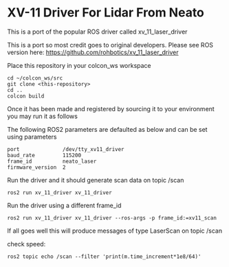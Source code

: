 # XV-11 Driver For Lidar From Neato

This is a port of the popular ROS driver called  xv_11_laser_driver

This is a port so most credit goes to original developers.
Please see ROS version here:  https://github.com/rohbotics/xv_11_laser_driver

Place this repository in your colcon_ws workspace

    cd ~/colcon_ws/src
    git clone <this-repository>
    cd ..
    colcon build

Once it has been made and registered by sourcing it to your environment 
you may run it as follows

The following ROS2 parameters are defaulted as below and can be set using parameters

    port              /dev/tty_xv11_driver
    baud_rate         115200
    frame_id          neato_laser
    firmware_version  2

Run the driver and it should generate scan data on topic /scan

    ros2 run xv_11_driver xv_11_driver

Run the driver using a different frame_id

    ros2 run xv_11_driver xv_11_driver --ros-args -p frame_id:=xv11_scan

If all goes well this will produce messages of type LaserScan on topic /scan


check speed:

    ros2 topic echo /scan --filter 'print(m.time_increment*1e8/64)'


